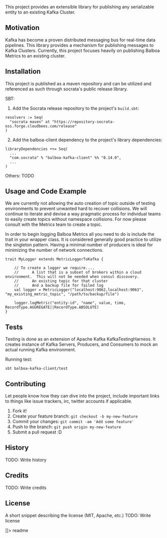 <snippet>
  <content><![CDATA[
# Balboa Kafka Client

This project provides an extensible library for publishing any serializable entity to an existing Kafka Cluster.

## Motivation

Kafka has become a proven distributed messaging bus for real-time data pipelines.  This library provides a mechanism for
publishing messages to Kafka Clusters.  Currently, this project focuses heavily on publishing Balboa Metrics to an existing
 cluster.

## Installation

This project is published as a maven repository and can be utilized and referenced as such through socrata's public
 release library.

SBT:
1. Add the Socrata release repository to the project's `build.sbt`:
```
resolvers := Seq(
  "socrata maven" at "https://repository-socrata-oss.forge.cloudbees.com/release"
)
```

2. Add the balboa-client dependency to the project's library dependencies:

```
libraryDependencies ++= Seq(
  ...
  "com.socrata" % "balboa-kafka-client" %% "0.14.0",
  ...
)
```

Others: TODO

## Usage and Code Example

We are currently not allowing the auto creation of topic outside of testing environments to prevent unwanted hard to
recover collisions.  We will continue to iterate and devise a way pragmatic process for individual teams to easily create topics without
 namespace collisions.  For now please consult with the Metrics team to create a topic.

In order to begin logging Balboa Metrics all you need to do is include the trait in your wrapper class.  It is considered
generally good practice to utilize the singleton pattern.  Having a minimal number of producers is ideal for minimizing the number
of network connections.

```
trait MyLogger extends MetricLoggerToKafka {

    // To create a logger we require....
    //      A list that is a subset of brokers within a cloud environment.  This will not be needed when consul discovery.
    //      An existing topic for that cluster
    //      And a backup file for failed log
    val logger = MetricLogger("localhost:9062,localhost:9063", "my_existing_metric_topic", "/path/to/backup/file")

    logger.logMetric("entity-id", "name", value, time, RecordType.AGGREGATE||RecordType.ABSOLUTE)
}

```

## Tests

Testing is done as an extension of Apache Kafka KafkaTestingHarness.  It creates instance of Kafka Servers, Producers,
 and Consumers to mock an actual running Kafka environment.

Running test:
```
sbt balboa-kafka-client/test
```

## Contributing

Let people know how they can dive into the project, include important links to things like issue trackers, irc, twitter accounts if applicable.

1. Fork it!
2. Create your feature branch: `git checkout -b my-new-feature`
3. Commit your changes: `git commit -am 'Add some feature'`
4. Push to the branch: `git push origin my-new-feature`
5. Submit a pull request :D

## History

TODO: Write history

## Credits

TODO: Write credits

## License

A short snippet describing the license (MIT, Apache, etc.)
TODO: Write license

]]></content>
  <tabTrigger>readme</tabTrigger>
</snippet>